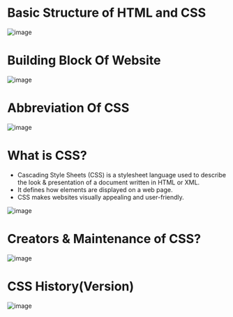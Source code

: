 # Basic Structure of HTML and CSS
![image](https://github.com/user-attachments/assets/3abdce02-06bc-4c9e-80cc-d448790c11ee)
# Building Block Of Website
![image](https://github.com/user-attachments/assets/d5027c16-3968-46fc-892f-6be1ec15ca8a)
# Abbreviation Of CSS
![image](https://github.com/user-attachments/assets/b80516a7-bbf0-4224-a382-6d97278b53b7)
# What is CSS?
- Cascading Style Sheets (CSS) is a stylesheet language used to describe the look & presentation of a document written in HTML or XML.
- It defines how elements are displayed on a web page.
- CSS makes websites visually appealing and user-friendly.

![image](https://github.com/user-attachments/assets/2bddb12f-6927-46cb-bd79-58e4fd2d57fe)
# Creators & Maintenance of CSS?
![image](https://github.com/user-attachments/assets/5f875ace-932e-4956-abc6-63d2d3eafec5)
# CSS History(Version)
![image](https://github.com/user-attachments/assets/37194ca0-e59e-4613-89c6-ddd52fdbde96)
